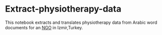 # Extract-physiotherapy-data
This notebook extracts and translates physiotherapy data from Arabic word documents for an [NGO](https://tiafi.org/) in Izmir,Turkey.
